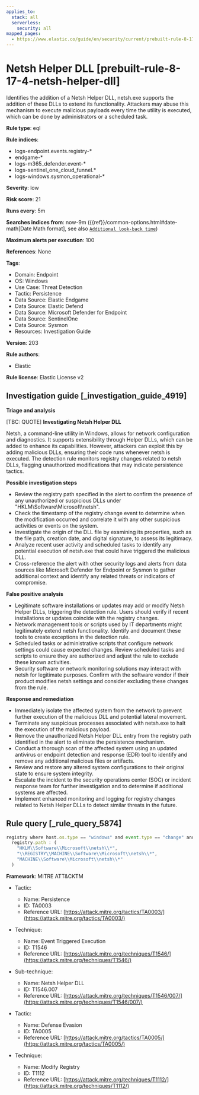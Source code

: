 ```yaml
---
applies_to:
  stack: all
  serverless:
    security: all
mapped_pages:
  - https://www.elastic.co/guide/en/security/current/prebuilt-rule-8-17-4-netsh-helper-dll.html
---
```


# Netsh Helper DLL [prebuilt-rule-8-17-4-netsh-helper-dll]

Identifies the addition of a Netsh Helper DLL, netsh.exe supports the addition of these DLLs to extend its functionality. Attackers may abuse this mechanism to execute malicious payloads every time the utility is executed, which can be done by administrators or a scheduled task.

**Rule type**: eql

**Rule indices**:

* logs-endpoint.events.registry-*
* endgame-*
* logs-m365_defender.event-*
* logs-sentinel_one_cloud_funnel.*
* logs-windows.sysmon_operational-*

**Severity**: low

**Risk score**: 21

**Runs every**: 5m

**Searches indices from**: now-9m ({{ref}}/common-options.html#date-math[Date Math format], see also [`Additional look-back time`](docs-content://solutions/security/detect-and-alert/create-detection-rule.md#rule-schedule))

**Maximum alerts per execution**: 100

**References**: None

**Tags**:

* Domain: Endpoint
* OS: Windows
* Use Case: Threat Detection
* Tactic: Persistence
* Data Source: Elastic Endgame
* Data Source: Elastic Defend
* Data Source: Microsoft Defender for Endpoint
* Data Source: SentinelOne
* Data Source: Sysmon
* Resources: Investigation Guide

**Version**: 203

**Rule authors**:

* Elastic

**Rule license**: Elastic License v2

## Investigation guide [_investigation_guide_4919]

**Triage and analysis**

[TBC: QUOTE]
**Investigating Netsh Helper DLL**

Netsh, a command-line utility in Windows, allows for network configuration and diagnostics. It supports extensibility through Helper DLLs, which can be added to enhance its capabilities. However, attackers can exploit this by adding malicious DLLs, ensuring their code runs whenever netsh is executed. The detection rule monitors registry changes related to netsh DLLs, flagging unauthorized modifications that may indicate persistence tactics.

**Possible investigation steps**

* Review the registry path specified in the alert to confirm the presence of any unauthorized or suspicious DLLs under "HKLM\Software\Microsoft\netsh\".
* Check the timestamp of the registry change event to determine when the modification occurred and correlate it with any other suspicious activities or events on the system.
* Investigate the origin of the DLL file by examining its properties, such as the file path, creation date, and digital signature, to assess its legitimacy.
* Analyze recent user activity and scheduled tasks to identify any potential execution of netsh.exe that could have triggered the malicious DLL.
* Cross-reference the alert with other security logs and alerts from data sources like Microsoft Defender for Endpoint or Sysmon to gather additional context and identify any related threats or indicators of compromise.

**False positive analysis**

* Legitimate software installations or updates may add or modify Netsh Helper DLLs, triggering the detection rule. Users should verify if recent installations or updates coincide with the registry changes.
* Network management tools or scripts used by IT departments might legitimately extend netsh functionality. Identify and document these tools to create exceptions in the detection rule.
* Scheduled tasks or administrative scripts that configure network settings could cause expected changes. Review scheduled tasks and scripts to ensure they are authorized and adjust the rule to exclude these known activities.
* Security software or network monitoring solutions may interact with netsh for legitimate purposes. Confirm with the software vendor if their product modifies netsh settings and consider excluding these changes from the rule.

**Response and remediation**

* Immediately isolate the affected system from the network to prevent further execution of the malicious DLL and potential lateral movement.
* Terminate any suspicious processes associated with netsh.exe to halt the execution of the malicious payload.
* Remove the unauthorized Netsh Helper DLL entry from the registry path identified in the alert to eliminate the persistence mechanism.
* Conduct a thorough scan of the affected system using an updated antivirus or endpoint detection and response (EDR) tool to identify and remove any additional malicious files or artifacts.
* Review and restore any altered system configurations to their original state to ensure system integrity.
* Escalate the incident to the security operations center (SOC) or incident response team for further investigation and to determine if additional systems are affected.
* Implement enhanced monitoring and logging for registry changes related to Netsh Helper DLLs to detect similar threats in the future.


## Rule query [_rule_query_5874]

```js
registry where host.os.type == "windows" and event.type == "change" and
  registry.path : (
    "HKLM\\Software\\Microsoft\\netsh\\*",
    "\\REGISTRY\\MACHINE\\Software\\Microsoft\\netsh\\*",
    "MACHINE\\Software\\Microsoft\\netsh\\*"
  )
```

**Framework**: MITRE ATT&CKTM

* Tactic:

    * Name: Persistence
    * ID: TA0003
    * Reference URL: [https://attack.mitre.org/tactics/TA0003/](https://attack.mitre.org/tactics/TA0003/)

* Technique:

    * Name: Event Triggered Execution
    * ID: T1546
    * Reference URL: [https://attack.mitre.org/techniques/T1546/](https://attack.mitre.org/techniques/T1546/)

* Sub-technique:

    * Name: Netsh Helper DLL
    * ID: T1546.007
    * Reference URL: [https://attack.mitre.org/techniques/T1546/007/](https://attack.mitre.org/techniques/T1546/007/)

* Tactic:

    * Name: Defense Evasion
    * ID: TA0005
    * Reference URL: [https://attack.mitre.org/tactics/TA0005/](https://attack.mitre.org/tactics/TA0005/)

* Technique:

    * Name: Modify Registry
    * ID: T1112
    * Reference URL: [https://attack.mitre.org/techniques/T1112/](https://attack.mitre.org/techniques/T1112/)



